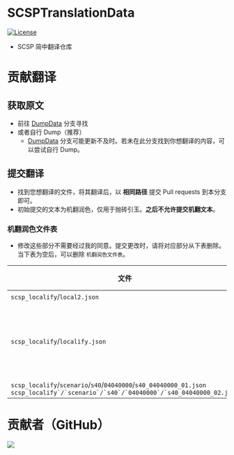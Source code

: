 # SCSPTranslationData

[![License](https://mirrors.creativecommons.org/presskit/buttons/88x31/svg/by-nc-sa.svg)](https://creativecommons.org/licenses/by-nc-sa/4.0/deed.zh)



- SCSP 简中翻译仓库



# 贡献翻译

## 获取原文

- 前往 [DumpData](https://github.com/chinosk6/SCSPTranslationData/tree/DumpData) 分支寻找
- 或者自行 Dump（推荐）
  - [DumpData](https://github.com/chinosk6/SCSPTranslationData/tree/DumpData) 分支可能更新不及时。若未在此分支找到你想翻译的内容，可以尝试自行 Dump。



## 提交翻译

- 找到您想翻译的文件，将其翻译后，以 **相同路径** 提交 Pull requests 到本分支即可。
- 初始提交的文本为机翻润色，仅用于抛砖引玉。**之后不允许提交机翻文本**。



### 机翻润色文件表

- 修改这些部分不需要经过我的同意。提交更改时，请将对应部分从下表删除。当下表为空后，可以删除 `机翻润色文件表`。

| 文件                                                         | 内容                                                         | 备注           |
| ------------------------------------------------------------ | ------------------------------------------------------------ | -------------- |
| `scsp_localify`/`local2.json`                                | 全部                                                         | -              |
| `scsp_localify`/`localify.json`                              | `mlMaintenance_TextFormatTile`<br>`mlMenu_Button`<br>`mlMenu_Header` | 其它部分未翻译 |
| `scsp_localify`/`scenario`/`s40`/`04040000`/`s40_04040000_01.json`<br>``scsp_localify`/`scenario`/`s40`/`04040000`/`s40_04040000_02.json`` | 全部                                                         | -              |





# 贡献者（GitHub）
<a href="https://github.com/MinamiChiwa/Trainers-Legend-G-TRANS/graphs/contributors">
  <img src="https://contrib.rocks/image?repo=chinosk6/SCSPTranslationData" />
</a>
